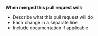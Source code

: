 **When merged this pull request will:**
- Describe what this pull request will do
- Each change in a separate line
- Include documentation if applicable
